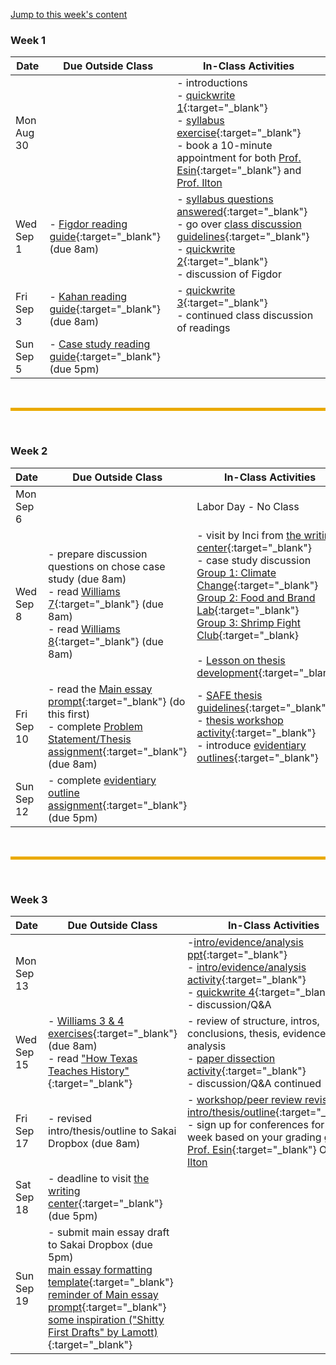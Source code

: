 [Jump to this week's content](#bottom)

### Week 1

Date       | Due Outside Class | In-Class Activities 
-----------|-------------------|-------------------
Mon Aug 30 |  | - introductions <br> - [quickwrite 1](quickwrite-1){:target="_blank"} <br> - [syllabus exercise](https://forms.gle/ktC4Mf1wWB89n1Jv5){:target="_blank"} <br> - book a 10-minute appointment for both [Prof. Esin](https://calendar.google.com/calendar/selfsched?sstoken=UUQ3VGNIY0NmVmROfGRlZmF1bHR8OTdlNGNiMGZhY2E0YTg0M2Y4M2NhZDQzNTRhOGU2NjU){:target="_blank"} and [Prof. Ilton](https://calendar.google.com/calendar/selfsched?sstoken=UUNveWstTXNRSTVwfGRlZmF1bHR8ZmY1MDkyZTFiODRjZmE5ZjQ5MDkyYmM1OWE5ZDVmZmY)
Wed Sep 1 | - [Figdor reading guide](figdor){:target="_blank"} (due 8am) | - [syllabus questions answered](https://drive.google.com/file/d/1n4xdzfn9fLhmhA50LM3NAqa5dAuGAnvm/view?usp=sharing){:target="_blank"} <br> - go over [class discussion guidelines](https://drive.google.com/file/d/19JNn4LZWqB22oltlcipwl_JGMEL_p9cQ/view?usp=sharing){:target="_blank"} <br> - [quickwrite 2](quickwrite-2){:target="_blank"} <br> - discussion of Figdor
Fri Sep 3 | - [Kahan reading guide](kahan){:target="_blank"} (due 8am) | - [quickwrite 3](quickwrite-3){:target="_blank"} <br> - continued class discussion of readings
Sun Sep 5 | - [Case study reading guide](case-study-overview.md){:target="_blank"} (due 5pm)

<br>
<hr style="color:black;background-color:#EAAA00;height:5px">
<br>

### Week 2

Date       | Due Outside Class | In-Class Activities 
-----------|-------------------|-------------------
Mon Sep 6  |                   | Labor Day - No Class
Wed Sep 8  | - prepare discussion questions on chose case study (due 8am) <br> - read [Williams 7](https://drive.google.com/file/d/195EL7_8T0_lddh0VUqRY8ZqYlDP3tVYG/view?usp=sharing){:target="_blank"} (due 8am) <br> - read [Williams 8](https://drive.google.com/file/d/1JVTSifHnGMIEXAofUeT48Q0YxMbN7ds1/view?usp=sharing){:target="_blank"} (due 8am) |  - visit by Inci from [the writing center](https://www.hmc.edu/learning-programs/writing-center/){:target="_blank"} <br> - case study discussion <br> [Group 1: Climate Change](https://docs.google.com/document/d/1g7Ugo9kbUqVEpyoYB7dY00BVJo5k9lhEAXT8F1hWTWQ/edit?usp=sharing){:target="_blank"} <br> [Group 2: Food and Brand Lab](https://docs.google.com/document/d/1wkEYsPxNkjqe11-Jos3VO7gv3b0xKVf1QNlr0v7V0vM/edit?usp=sharing){:target="_blank"} <br> [Group 3: Shrimp Fight Club](https://docs.google.com/document/d/1kUqBI9C2xDWfCwB9j_GLNUybJBrcOKIIeZdwLpc8R38/edit?usp=sharing){:target="_blank} <br> <br> - [Lesson on thesis development](https://drive.google.com/file/d/1prERJ8G0e3PxepTznCcUKInpG6PM7t6f/view?usp=sharing){:target="_blank"} <br> 
Fri Sep 10 | - read the [Main essay prompt](https://drive.google.com/file/d/1C8y99PBMEkX5MU0RmiZu4O7OyM5kCflG/view?usp=sharing){:target="_blank"} (do this first) <br> - complete [Problem Statement/Thesis assignment](https://drive.google.com/file/d/1FVLPM5gJgb6qfJhDrOGD7P7dppSecQjc/view?usp=sharing){:target="_blank"} (due 8am) | - [SAFE thesis guidelines](https://drive.google.com/file/d/1rvpSbpqPo6z1wEXFEPPE6c66KNWU7V6I/view?usp=sharing){:target="_blank"} <br> - [thesis workshop activity](https://docs.google.com/document/d/1EXsiJWKJqJJCP9tb1uPbEsE9-acGCRm2nX5bvYW7Hbo/edit?usp=sharing){:target="_blank"} <br> - introduce [evidentiary outlines](https://drive.google.com/file/d/1WQSSfJ4xrkmIUYpvTNHsjk1KFFHw2xL9/view?usp=sharing){:target="_blank"}
Sun Sep 12 | - complete [evidentiary outline assignment](https://docs.google.com/document/d/1pn3JIIe6gehscDlSuVVrucnjayNPyfMu/view){:target="_blank"} (due 5pm) |


<br>
<hr style="color:black;background-color:#EAAA00;height:5px">
<br>


### Week 3

Date       | Due Outside Class | In-Class Activities 
-----------|-------------------|-------------------
Mon Sep 13 |                    | -[intro/evidence/analysis ppt](https://drive.google.com/file/d/19qy723BgclSSJScAjoR58MBoCkKw6psO/view?usp=sharing){:target="_blank"} <br> - [intro/evidence/analysis activity](https://drive.google.com/drive/folders/17yd7n0b8yNOyR-yF_F-pEt3NxjlPudhy?usp=sharing){:target="_blank"} <br> - [quickwrite 4](quickwrite-4){:target="_blank"} <br> - discussion/Q&A
Wed Sep 15 | - [Williams 3 & 4 exercises](https://drive.google.com/file/d/1p8PSuRQIDROxHc2tvOccEiJlwTbPg5z6/view?usp=sharing){:target="_blank"} (due 8am) <br> - read ["How Texas Teaches History"](https://drive.google.com/file/d/1P7PiB2fINCw-W2RuHgW5_EUPtMzYTXKt/view?usp=sharing){:target="_blank"}   | - review of structure, intros, conclusions, thesis, evidence, analysis <br> - [paper dissection activity](https://drive.google.com/drive/folders/14RBxLGuFhymsaof_7GtqLjuq0CJOkYps?usp=sharing){:target="_blank"} <br> - discussion/Q&A continued
Fri Sep 17 | - revised intro/thesis/outline to Sakai Dropbox (due 8am)                   | - [workshop/peer review revised intro/thesis/outline](https://drive.google.com/drive/folders/1Zix-QerpvFzUtZrmMIodxqYHQLNRLcGU?usp=sharing){:target="_blank"} <br> - sign up for conferences for next week based on your grading group <br> [Prof. Esin](https://calendar.google.com/calendar/selfsched?sstoken=UUQ3VGNIY0NmVmROfGRlZmF1bHR8OTdlNGNiMGZhY2E0YTg0M2Y4M2NhZDQzNTRhOGU2NjU){:target="_blank"} OR [Prof. Ilton](https://calendar.google.com/calendar/selfsched?sstoken=UUNveWstTXNRSTVwfGRlZmF1bHR8ZmY1MDkyZTFiODRjZmE5ZjQ5MDkyYmM1OWE5ZDVmZmY)
Sat Sep 18 | - deadline to visit [the writing center](https://www.hmc.edu/learning-programs/writing-center/){:target="_blank"} (due 5pm)                |
Sun Sep 19 | - submit main essay draft to Sakai Dropbox (due 5pm)  <br> [main essay formatting template](https://docs.google.com/document/d/1DsDkOeXltlokmx3_XUStXO1D9uPS-GZh/edit?usp=sharing&ouid=117002842337913012603&rtpof=true&sd=true){:target="_blank"} <br> [reminder of Main essay prompt](https://drive.google.com/file/d/1C8y99PBMEkX5MU0RmiZu4O7OyM5kCflG/view?usp=sharing){:target="_blank"} <br> [some inspiration ("Shitty First Drafts" by Lamott) ](https://drive.google.com/file/d/1xrrn85Xf6t5mpMU60a01UfSbtLcpk9Ly/view?usp=sharing){:target="_blank"}                |


<br>

<br>

<br>

<a id="bottom"></a>

